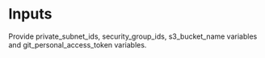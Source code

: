 # Inputs

Provide private_subnet_ids, security_group_ids, s3_bucket_name variables and git_personal_access_token variables.